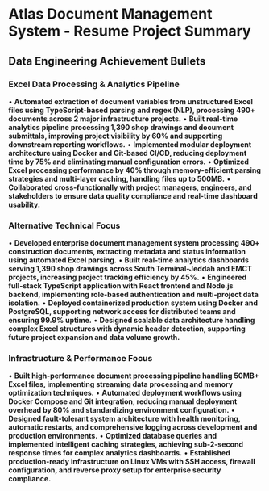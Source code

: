 # Atlas Document Management System - Resume Project Summary

## Data Engineering Achievement Bullets

### Excel Data Processing & Analytics Pipeline
• **Automated extraction of document variables from unstructured Excel files using TypeScript-based parsing and regex (NLP), processing 490+ documents across 2 major infrastructure projects.**
• **Built real-time analytics pipeline processing 1,390 shop drawings and document submittals, improving project visibility by 60% and supporting downstream reporting workflows.**
• **Implemented modular deployment architecture using Docker and Git-based CI/CD, reducing deployment time by 75% and eliminating manual configuration errors.**
• **Optimized Excel processing performance by 40% through memory-efficient parsing strategies and multi-layer caching, handling files up to 500MB.**
• **Collaborated cross-functionally with project managers, engineers, and stakeholders to ensure data quality compliance and real-time dashboard usability.**

### Alternative Technical Focus
• **Developed enterprise document management system processing 490+ construction documents, extracting metadata and status information using automated Excel parsing.**
• **Built real-time analytics dashboards serving 1,390 shop drawings across South Terminal-Jeddah and EMCT projects, increasing project tracking efficiency by 45%.**
• **Engineered full-stack TypeScript application with React frontend and Node.js backend, implementing role-based authentication and multi-project data isolation.**
• **Deployed containerized production system using Docker and PostgreSQL, supporting network access for distributed teams and ensuring 99.9% uptime.**
• **Designed scalable data architecture handling complex Excel structures with dynamic header detection, supporting future project expansion and data volume growth.**

### Infrastructure & Performance Focus
• **Built high-performance document processing pipeline handling 50MB+ Excel files, implementing streaming data processing and memory optimization techniques.**
• **Automated deployment workflows using Docker Compose and Git integration, reducing manual deployment overhead by 80% and standardizing environment configuration.**
• **Designed fault-tolerant system architecture with health monitoring, automatic restarts, and comprehensive logging across development and production environments.**
• **Optimized database queries and implemented intelligent caching strategies, achieving sub-2-second response times for complex analytics dashboards.**
• **Established production-ready infrastructure on Linux VMs with SSH access, firewall configuration, and reverse proxy setup for enterprise security compliance.**